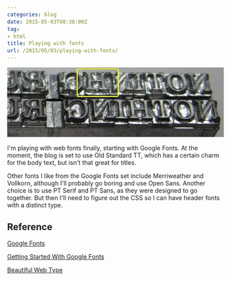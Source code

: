 ```yaml
---
categories: blog
date: 2015-05-03T00:38:00Z
tag:
- html
title: Playing with fonts
url: /2015/05/03/playing-with-fonts/
---
```


![My helpful screenshot](/assets/HotType.jpg)

I'm playing with web fonts finally, starting with Google Fonts. At the moment,
the blog is set to use Old Standard TT, which has a certain charm for the body
text, but isn't that great for titles.

Other fonts I like from the Google Fonts set include Merriweather and Vollkorn,
although I'll probably go boring and use Open Sans. Another choice is to use
PT Serif and PT Sans, as they were designed to go together. But then I'll need
to figure out the CSS so I can have header fonts with a distinct type.

## Reference

[Google Fonts](https://www.google.com/fonts)

[Getting Started With Google Fonts](https://developers.google.com/fonts/docs/getting_started)

[Beautiful Web Type](http://hellohappy.org/beautiful-web-type/)
